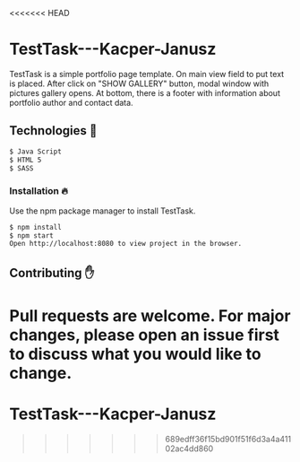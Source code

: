 <<<<<<< HEAD
# TestTask---Kacper-Janusz

TestTask is a simple portfolio page template. On main view field to put text is placed. After click on "SHOW GALLERY" button, modal window with pictures gallery opens. At bottom, there is a footer with information about portfolio author and contact data.

## Technologies :wrench:

```bash
$ Java Script
$ HTML 5
$ SASS
```

### Installation :fire:

Use the npm package manager to install TestTask.

```bash
$ npm install
$ npm start
Open http://localhost:8080 to view project in the browser.
```

## Contributing :hand:

Pull requests are welcome. For major changes, please open an issue first to discuss what you would like to change.
=======
# TestTask---Kacper-Janusz
>>>>>>> 689edff36f15bd901f51f6d3a4a41102ac4dd860

